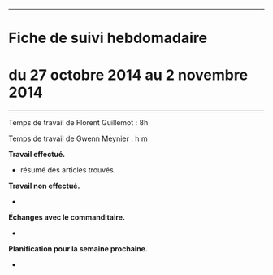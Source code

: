 *****
# Fiche de suivi hebdomadaire
# du 27 octobre 2014 au 2 novembre 2014
*****

Temps de travail de Florent Guillemot : 8h

Temps de travail de Gwenn Meynier : h m

__Travail effectué.__

* résumé des articles trouvés.

__Travail non effectué.__

* 

__Échanges avec le commanditaire.__

* 

__Planification pour la semaine prochaine.__

* 
